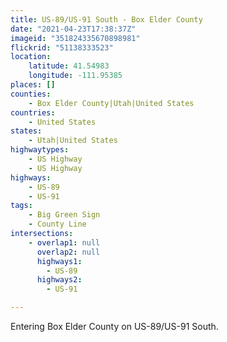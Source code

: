 ```yaml
---
title: US-89/US-91 South - Box Elder County
date: "2021-04-23T17:38:37Z"
imageid: "351824335670898981"
flickrid: "51138333523"
location:
    latitude: 41.54983
    longitude: -111.95385
places: []
counties:
    - Box Elder County|Utah|United States
countries:
    - United States
states:
    - Utah|United States
highwaytypes:
    - US Highway
    - US Highway
highways:
    - US-89
    - US-91
tags:
    - Big Green Sign
    - County Line
intersections:
    - overlap1: null
      overlap2: null
      highways1:
        - US-89
      highways2:
        - US-91

---
```

Entering Box Elder County on US-89/US-91 South.